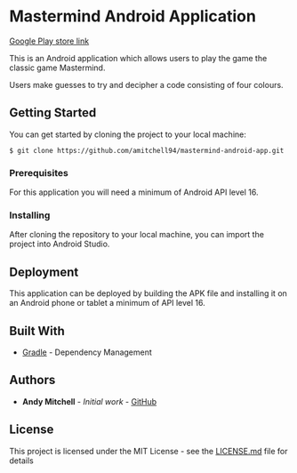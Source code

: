 # Mastermind Android Application

[Google Play store link](https://medium.freecodecamp.org/how-to-make-your-tic-tac-toe-game-unbeatable-by-using-the-minimax-algorithm-9d690bad4b37)

This is an Android application which allows users to play the game the classic game Mastermind.

Users make guesses to try and decipher a code consisting of four colours. 

## Getting Started

You can get started by cloning the project to your local machine:
```
$ git clone https://github.com/amitchell94/mastermind-android-app.git
```

### Prerequisites

For this application you will need a minimum of Android API level 16.

### Installing

After cloning the repository to your local machine, you can import the project into Android Studio.

## Deployment

This application can be deployed by building the APK file and installing it on an Android phone or tablet a minimum of API level 16.

## Built With

* [Gradle](https://gradle.org/) - Dependency Management


## Authors

* **Andy Mitchell** - *Initial work* - [GitHub](https://github.com/amitchell94)

## License

This project is licensed under the MIT License - see the [LICENSE.md](LICENSE.md) file for details
